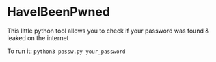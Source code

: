 # HaveIBeenPwned
This little python tool allows you to check if your password was found &amp; leaked on the internet

To run it: 
```python3 passw.py your_password```

